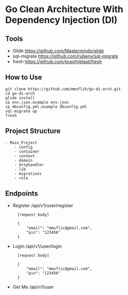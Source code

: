 # Go Clean Architecture With Dependency Injection (DI)

## Tools
- Glide https://github.com/Masterminds/glide
- sql-migrate https://github.com/rubenv/sql-migrate
- fresh https://github.com/gravityblast/fresh

## How to Use
    git clone https://github.com/mmuflih/go-di-arch.git
    cd go-di-arch
    glide install
    cp env.json.example env.json
    cp dbconfig.yml.example dbconfig.yml
    sql-migrate up
    fresh
    
## Project Structure
    - Main_Project
        - config
        - container
        - context
        - domain
        - httphandler
        - lib
        - migrations
        - role
        
## Endpoints
- Register
        /api/v1/user/register
        
        [request body]

        {
            "email": "mmuflic@gmail.com",
            "pin": "123456"
        }

- Login
        /api/v1/user/login
        
        [request body]

        {
            "email": "mmuflic@gmail.com",
            "pin": "123456"
        }

- Get Me
        /api/v1/user